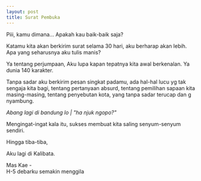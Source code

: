 ```yaml
---
layout: post
title: Surat Pembuka
---
```


Piii, kamu dimana...
Apakah kau baik-baik saja?

Katamu kita akan berkirim surat selama 30 hari, aku berharap akan lebih.
Apa yang seharusnya aku tulis manis?

Ya tentang perjumpaan,
Aku lupa kapan tepatnya kita awal berkenalan. Ya dunia 140 karakter.

Tanpa sadar aku berkirim pesan singkat padamu, ada hal-hal lucu yg tak sengaja kita bagi, tentang pertanyaan absurd, tentang pemilihan sapaan kita masing-masing, tentang penyebutan kota, yang tanpa sadar terucap dan g nyambung. 

*Abang lagi di bandung lo | "ha njuk ngopo?"*

Mengingat-ingat kala itu, sukses membuat kita saling senyum-senyum sendiri.

Hingga tiba-tiba,

Aku lagi di Kalibata.

Mas Kae -  
H-5 debarku semakin menggila